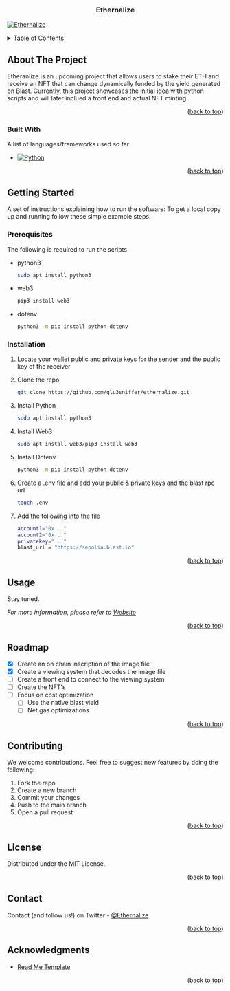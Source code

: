 <!-- Test -->
<a name="readme-top"></a>
<!--
*** Comment
-->



<!-- ETHERNALIZE -->

<br />
<div align="center">
  <a href="https://github.com/glu3sniffer/ethernalize">
    <a name="Ethernalize"></a>
  </a>
  <h3 align="center">Ethernalize</h3>
</div>

[![Ethernalize][Ethernalize.it]][Ethernalize-url]


<!-- TABLE OF CONTENTS -->
<details>
  <summary>Table of Contents</summary>
  <ol>
    <li>
      <a href="#about-the-project">About The Project</a>
      <ul>
        <li><a href="#built-with">Built With</a></li>
      </ul>
    </li>
    <li>
      <a href="#getting-started">Getting Started</a>
      <ul>
        <li><a href="#prerequisites">Prerequisites</a></li>
        <li><a href="#installation">Installation</a></li>
      </ul>
    </li>
    <li><a href="#usage">Usage</a></li>
    <li><a href="#roadmap">Roadmap</a></li>
    <li><a href="#contributing">Contributing</a></li>
    <li><a href="#license">License</a></li>
    <li><a href="#contact">Contact</a></li>
    <li><a href="#acknowledgments">Acknowledgments</a></li>
  </ol>
</details>



<!-- ABOUT THE PROJECT -->
## About The Project

Etheranlize is an upcoming project that allows users to stake their ETH and receive an NFT that can change dynamically funded by the yield generated on Blast. Currently, this project showcases the initial idea with python scripts and will later inclued a front end and actual NFT minting. 

<p align="right">(<a href="#readme-top">back to top</a>)</p>



### Built With

A list of languages/frameworks used so far

* [![Python][Python.com]][Python-url]

<p align="right">(<a href="#readme-top">back to top</a>)</p>



<!-- GETTING STARTED -->
## Getting Started

A set of instructions explaining how to run the software:
To get a local copy up and running follow these simple example steps.

### Prerequisites

The following is required to run the scripts
* python3
  ```sh
  sudo apt install python3
  ```
* web3
  ```sh
  pip3 install web3
  ```
* dotenv
  ```sh
  python3 -m pip install python-dotenv
  ```

### Installation

1. Locate your wallet public and private keys for the sender and the public key of the receiver
2. Clone the repo
   ```sh
   git clone https://github.com/glu3sniffer/ethernalize.git
   ```
3. Install Python
   ```sh
   sudo apt install python3
   ```
4. Install Web3
   ```sh
   sudo apt install web3/pip3 install web3
   ```
5. Install Dotenv
   ```sh
   python3 -m pip install python-dotenv
   ```

6. Create a .env file and add your public & private keys and the blast rpc url 
   ```sh
   touch .env
   ```
7. Add the following into the file
   ```sh
   account1="0x..."
   account2="0x..."
   privatekey="..."
   blast_url = "https://sepolia.blast.io"
   ```

<p align="right">(<a href="#readme-top">back to top</a>)</p>



<!-- USAGE EXAMPLES -->
## Usage

Stay tuned.

_For more information, please refer to [Website](https://www.ethernalize.it/#)_

<p align="right">(<a href="#readme-top">back to top</a>)</p>



<!-- ROADMAP -->
## Roadmap

- [x] Create an on chain inscription of the image file
- [x] Create a viewing system that decodes the image file
- [ ] Create a front end to connect to the viewing system
- [ ] Create the NFT's
- [ ] Focus on cost optimization
    - [ ] Use the native blast yield
    - [ ] Net gas optimizations

<p align="right">(<a href="#readme-top">back to top</a>)</p>



<!-- CONTRIBUTING -->
## Contributing

We welcome contributions. Feel free to suggest new features by doing the following:

1. Fork the repo
2. Create a new branch 
3. Commit your changes 
4. Push to the main branch
5. Open a pull request

<p align="right">(<a href="#readme-top">back to top</a>)</p>



<!-- LICENSE -->
## License

Distributed under the MIT License.

<p align="right">(<a href="#readme-top">back to top</a>)</p>



<!-- CONTACT -->
## Contact

Contact (and follow us!) on Twitter - [@Ethernalize](https://twitter.com/ethernalizee)

<p align="right">(<a href="#readme-top">back to top</a>)</p>



<!-- ACKNOWLEDGMENTS -->
## Acknowledgments

* [Read Me Template](https://github.com/othneildrew/Best-README-Template/tree/master)


<p align="right">(<a href="#readme-top">back to top</a>)</p>



<!-- MARKDOWN LINKS & IMAGES -->
<!-- https://www.markdownguide.org/basic-syntax/#reference-style-links -->

[Python.com]: https://www.python.org/static/img/python-logo.png
[Python-url]: https://www.python.org
[Ethernalize.it]: https://www.ethernalize.it/logo_dark.png
[Ethernalize-url]: https://www.ethernalize.it
